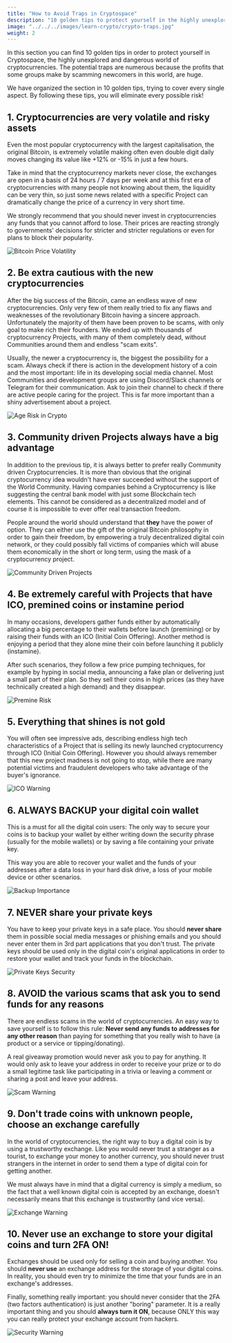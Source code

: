 ```yaml
---
title: "How to Avoid Traps in Cryptospace"
description: "10 golden tips to protect yourself in the highly unexplored and dangerous world of cryptocurrencies"
image: "../../../images/learn-crypto/crypto-traps.jpg"
weight: 2
---
```


In this section you can find 10 golden tips in order to protect yourself in Cryptospace, the highly unexplored and dangerous world of cryptocurrencies. The potential traps are numerous because the profits that some groups make by scamming newcomers in this world, are huge.

We have organized the section in 10 golden tips, trying to cover every single aspect. By following these tips, you will eliminate every possible risk!

## 1. Cryptocurrencies are very volatile and risky assets

Even the most popular cryptocurrency with the largest capitalisation, the original Bitcoin, is extremely volatile making often even double digit daily moves changing its value like +12% or -15% in just a few hours.

Take in mind that the cryptocurrency markets never close, the exchanges are open in a basis of 24 hours / 7 days per week and at this first era of cryptocurrencies with many people not knowing about them, the liquidity can be very thin, so just some news related with a specific Project can dramatically change the price of a currency in very short time.

We strongly recommend that you should never invest in cryptocurrencies any funds that you cannot afford to lose. Their prices are reacting strongly to governments' decisions for stricter and stricter regulations or even for plans to block their popularity.

![Bitcoin Price Volatility](../../../images/learn-crypto/btc-prices.png)

## 2. Be extra cautious with the new cryptocurrencies

After the big success of the Bitcoin, came an endless wave of new cryptocurrencies. Only very few of them really tried to fix any flaws and weaknesses of the revolutionary Bitcoin having a sincere approach. Unfortunately the majority of them have been proven to be scams, with only goal to make rich their founders. We ended up with thousands of cryptocurrency Projects, with many of them completely dead, without Communities around them and endless "scam exits".

Usually, the newer a cryptocurrency is, the biggest the possibility for a scam. Always check if there is action in the development history of a coin and the most important: life in its developing social media channel. Most Communities and development groups are using Discord/Slack channels or Telegram for their communication. Ask to join their channel to check if there are active people caring for the project. This is far more important than a shiny advertisement about a project.

![Age Risk in Crypto](../../../images/learn-crypto/age-risk.jpg)

## 3. Community driven Projects always have a big advantage

In addition to the previous tip, it is always better to prefer really Community driven Cryptocurrencies. It is more than obvious that the original cryptocurrency idea wouldn't have ever succeeded without the support of the World Community. Having companies behind a Cryptocurrency is like suggesting the central bank model with just some Blockchain tech elements. This cannot be considered as a decentralized model and of course it is impossible to ever offer real transaction freedom.

People around the world should understand that **they** have the power of option. They can either use the gift of the original Bitcoin philosophy in order to gain their freedom, by empowering a truly decentralized digital coin network, or they could possibly fall victims of companies which will abuse them economically in the short or long term, using the mask of a cryptocurrency project.

![Community Driven Projects](../../../images/learn-crypto/community-driven-risk.jpg)

## 4. Be extremely careful with Projects that have ICO, premined coins or instamine period

In many occasions, developers gather funds either by automatically allocating a big percentage to their wallets before launch (premining) or by raising their funds with an ICO (Initial Coin Offering). Another method is enjoying a period that they alone mine their coin before launching it publicly (instamine).

After such scenarios, they follow a few price pumping techniques, for example by hyping in social media, announcing a fake plan or delivering just a small part of their plan. So they sell their coins in high prices (as they have technically created a high demand) and they disappear.

![Premine Risk](../../../images/learn-crypto/premine-risk.jpg)

## 5. Everything that shines is not gold

You will often see impressive ads, describing endless high tech characteristics of a Project that is selling its newly launched cryptocurrency through ICO (Initial Coin Offering). However you should always remember that this new project madness is not going to stop, while there are many potential victims and fraudulent developers who take advantage of the buyer's ignorance.

![ICO Warning](../../../images/learn-crypto/ico.jpg)

## 6. ALWAYS BACKUP your digital coin wallet

This is a must for all the digital coin users: The only way to secure your coins is to backup your wallet by either writing down the security phrase (usually for the mobile wallets) or by saving a file containing your private key.

This way you are able to recover your wallet and the funds of your addresses after a data loss in your hard disk drive, a loss of your mobile device or other scenarios.

![Backup Importance](../../../images/learn-crypto/backup.jpg)

## 7. NEVER share your private keys

You have to keep your private keys in a safe place. You should **never share** them in possible social media messages or phishing emails and you should never enter them in 3rd part applications that you don't trust. The private keys should be used only in the digital coin's original applications in order to restore your wallet and track your funds in the blockchain.

![Private Keys Security](../../../images/learn-crypto/prkeys.jpg)

## 8. AVOID the various scams that ask you to send funds for any reasons

There are endless scams in the world of cryptocurrencies. An easy way to save yourself is to follow this rule: **Never send any funds to addresses for any other reason** than paying for something that you really wish to have (a product or a service or tipping/donating).

A real giveaway promotion would never ask you to pay for anything. It would only ask to leave your address in order to receive your prize or to do a small legitime task like participating in a trivia or leaving a comment or sharing a post and leave your address.

![Scam Warning](../../../images/learn-crypto/scam.jpg)

## 9. Don't trade coins with unknown people, choose an exchange carefully

In the world of cryptocurrencies, the right way to buy a digital coin is by using a trustworthy exchange. Like you would never trust a stranger as a tourist, to exchange your money to another currency, you should never trust strangers in the internet in order to send them a type of digital coin for getting another.

We must always have in mind that a digital currency is simply a medium, so the fact that a well known digital coin is accepted by an exchange, doesn't necessarily means that this exchange is trustworthy (and vice versa).

![Exchange Warning](../../../images/learn-crypto/exchanges.jpg)

## 10. Never use an exchange to store your digital coins and turn 2FA ON!

Exchanges should be used only for selling a coin and buying another. You should **never use** an exchange address for the storage of your digital coins. In reality, you should even try to minimize the time that your funds are in an exchange's addresses.

Finally, something really important: you should never consider that the 2FA (two factors authentication) is just another "boring" parameter. It is a really important thing and you should **always turn it ON**, because ONLY this way you can really protect your exchange account from hackers.

![Security Warning](../../../images/learn-crypto/hacker.jpg)